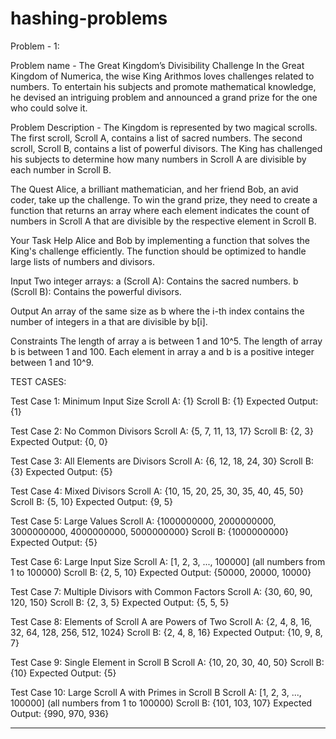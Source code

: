 # hashing-problems

Problem - 1:

Problem name - The Great Kingdom’s Divisibility Challenge
In the Great Kingdom of Numerica, the wise King Arithmos loves challenges related to numbers. To entertain his subjects and promote mathematical knowledge, he devised an intriguing problem and announced a grand prize for the one who could solve it.

Problem Description - 
The Kingdom is represented by two magical scrolls. The first scroll, Scroll A, contains a list of sacred numbers. The second scroll, Scroll B, contains a list of powerful divisors. The King has challenged his subjects to determine how many numbers in Scroll A are divisible by each number in Scroll B.

The Quest
Alice, a brilliant mathematician, and her friend Bob, an avid coder, take up the challenge. To win the grand prize, they need to create a function that returns an array where each element indicates the count of numbers in Scroll A that are divisible by the respective element in Scroll B.

Your Task
Help Alice and Bob by implementing a function that solves the King's challenge efficiently. The function should be optimized to handle large lists of numbers and divisors.

Input
Two integer arrays:
a (Scroll A): Contains the sacred numbers.
b (Scroll B): Contains the powerful divisors.

Output
An array of the same size as b where the i-th index contains the number of integers in a that are divisible by b[i].

Constraints
The length of array a is between 1 and 10^5.
The length of array b is between 1 and 100.
Each element in array a and b is a positive integer between 1 and 10^9.


TEST CASES:

Test Case 1: Minimum Input Size
Scroll A: {1}
Scroll B: {1}
Expected Output: {1}

Test Case 2: No Common Divisors
Scroll A: {5, 7, 11, 13, 17}
Scroll B: {2, 3}
Expected Output: {0, 0}

Test Case 3: All Elements are Divisors
Scroll A: {6, 12, 18, 24, 30}
Scroll B: {3}
Expected Output: {5}

Test Case 4: Mixed Divisors
Scroll A: {10, 15, 20, 25, 30, 35, 40, 45, 50}
Scroll B: {5, 10}
Expected Output: {9, 5}

Test Case 5: Large Values
Scroll A: {1000000000, 2000000000, 3000000000, 4000000000, 5000000000}
Scroll B: {1000000000}
Expected Output: {5}

Test Case 6: Large Input Size
Scroll A: [1, 2, 3, ..., 100000] (all numbers from 1 to 100000)
Scroll B: {2, 5, 10}
Expected Output: {50000, 20000, 10000}

Test Case 7: Multiple Divisors with Common Factors
Scroll A: {30, 60, 90, 120, 150}
Scroll B: {2, 3, 5}
Expected Output: {5, 5, 5}

Test Case 8: Elements of Scroll A are Powers of Two
Scroll A: {2, 4, 8, 16, 32, 64, 128, 256, 512, 1024}
Scroll B: {2, 4, 8, 16}
Expected Output: {10, 9, 8, 7}

Test Case 9: Single Element in Scroll B
Scroll A: {10, 20, 30, 40, 50}
Scroll B: {10}
Expected Output: {5}

Test Case 10: Large Scroll A with Primes in Scroll B
Scroll A: [1, 2, 3, ..., 100000] (all numbers from 1 to 100000)
Scroll B: {101, 103, 107}
Expected Output: {990, 970, 936}

----------------------------------------------------------------------------------------------------------------------------------------------------------
